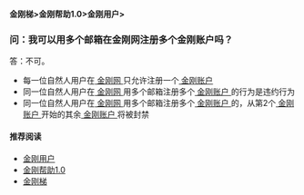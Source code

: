 #### 金刚梯>金刚帮助1.0>金刚用户>
### 问：我可以用多个邮箱在金刚网注册多个金刚账户吗？
答：不可。
- 每一位自然人用户在[ 金刚网 ](https://a2zitpro.github.io/web/kksitecn)只允许注册一个[ 金刚账户 ](https://a2zitpro.github.io/web/kkaccount)
- 同一位自然人用户在[ 金刚网 ](https://a2zitpro.github.io/web/kksitecn)用多个邮箱注册多个[ 金刚账户 ](https://a2zitpro.github.io/web/kkaccount)的行为是违约行为
- 同一位自然人用户在[ 金刚网 ](https://a2zitpro.github.io/web/kksitecn)用多个邮箱注册多个[ 金刚账户 ](https://a2zitpro.github.io/web/kkaccount)的，从第2个[ 金刚账户 ](https://a2zitpro.github.io/web/kkaccount)开始的其余[ 金刚账户 ](https://a2zitpro.github.io/web/kkaccount)将被封禁

#### 推荐阅读
- [金刚用户](https://a2zitpro.github.io/web/list_kkuser)
- [金刚帮助1.0](https://a2zitpro.github.io/web/list_helpkkvpn1.0)
- [金刚梯](https://a2zitpro.github.io/web/dlb)
